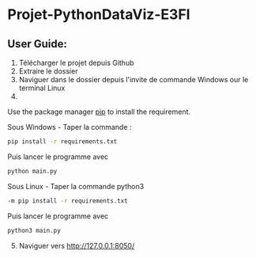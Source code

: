 # Projet-PythonDataViz-E3FI

## User Guide:

1. Télécharger le projet depuis Github
2. Extraire le dossier
3. Naviguer dans le dossier depuis l'invite de commande Windows our le terminal Linux
4. 
Use the package manager [pip](https://pip.pypa.io/en/stable/) to install the requirement.

Sous Windows - Taper la commande : 
```bash
pip install -r requirements.txt
```
Puis lancer le programme avec 
```bash
python main.py
```

Sous Linux - Taper la commande python3 
```bash
-m pip install -r requirements.txt
```
Puis lancer le programme avec 
```bash
python3 main.py
```
5. Naviguer vers http://127.0.0.1:8050/
